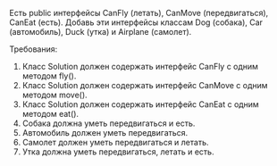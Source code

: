 
Есть public интерфейсы CanFly (летать), CanMove (передвигаться), CanEat (есть).
Добавь эти интерфейсы классам Dog (собака), Car (автомобиль), Duck (утка) и Airplane (самолет).


Требования:
1.	Класс Solution должен содержать интерфейс CanFly с одним методом fly().
2.	Класс Solution должен содержать интерфейс CanMove с одним методом move().
3.	Класс Solution должен содержать интерфейс CanEat с одним методом eat().
4.	Собака должна уметь передвигаться и есть.
5.	Автомобиль должен уметь передвигаться.
6.	Самолет должен уметь передвигаться и летать.
7.	Утка должна уметь передвигаться, летать и есть.


